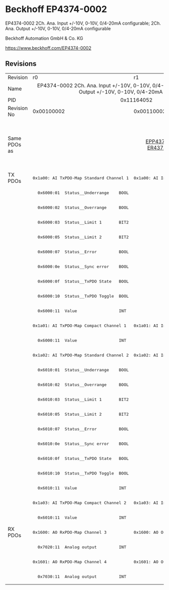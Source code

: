 # Beckhoff EP4374-0002

EP4374-0002 2Ch. Ana. Input +/-10V, 0-10V, 0/4-20mA configurable; 2Ch. Ana. Output +/-10V, 0-10V, 0/4-20mA configurable

Beckhoff Automation GmbH & Co. KG

https://www.beckhoff.com/EP4374-0002

## Revisions
<table>
<tr >
<td>Revision</td>
<td><div class="foo">r0</div></td>
<td><div class="foo">r1</div></td>
<td><div class="foo">r2</div></td>
<td><div class="foo">r3</div></td>
</tr>
<tr >
<td>Name</td>
<td colspan=4 align="center"><div class="foo">EP4374-0002 2Ch. Ana. Input +/-10V, 0-10V, 0/4-20mA configurable; 2Ch. Ana. Output +/-10V, 0-10V, 0/4-20mA configurable</div></td>
</tr>
<tr >
<td>PID</td>
<td colspan=4 align="center"><div class="foo">0x11164052</div></td>
</tr>
<tr >
<td>Revision No</td>
<td>0x00100002</td>
<td>0x00110002</td>
<td>0x00120002</td>
<td>0x00130002</td>
</tr>
<tr >
<td>Same PDOs as</td>
<td></td>
<td colspan=2 align="center"><a href="EPP4374-0002">EPP4374-0002 r0</a><br/><a href="ER4374-0002">ER4374-0002 r2</a></td>
<td><a href="EPP4374-0002">EPP4374-0002 r1</a><br/><a href="EPP4374-0002">EPP4374-0002 r2</a><br/><a href="EPP4374-0002">EPP4374-0002 r3</a><br/><a href="ER4374-0002">ER4374-0002 r3</a></td>
</tr>
<tr class="txpdo pdosection">
<td rowspan=24 valign=top>TX PDOs</td>
<td><pre>0x1a00: AI TxPDO-Map Standard Channel 1</pre></td>
<td colspan=3 align="left"><pre>0x1a00: AI Inputs Channel 1</pre></td>
<td></td>
</tr>
<tr class="txpdo">
<td colspan=4 align="left"><pre>  0x6000:01  Status__Underrange    BOOL</pre></td>
</tr>
<tr class="txpdo">
<td colspan=4 align="left"><pre>  0x6000:02  Status__Overrange     BOOL</pre></td>
</tr>
<tr class="txpdo">
<td colspan=4 align="left"><pre>  0x6000:03  Status__Limit 1       BIT2</pre></td>
</tr>
<tr class="txpdo">
<td colspan=4 align="left"><pre>  0x6000:05  Status__Limit 2       BIT2</pre></td>
</tr>
<tr class="txpdo">
<td colspan=4 align="left"><pre>  0x6000:07  Status__Error         BOOL</pre></td>
</tr>
<tr class="txpdo">
<td colspan=4 align="left"><pre>  0x6000:0e  Status__Sync error    BOOL</pre></td>
</tr>
<tr class="txpdo">
<td colspan=4 align="left"><pre>  0x6000:0f  Status__TxPDO State   BOOL</pre></td>
</tr>
<tr class="txpdo">
<td colspan=4 align="left"><pre>  0x6000:10  Status__TxPDO Toggle  BOOL</pre></td>
</tr>
<tr class="txpdo">
<td colspan=4 align="left"><pre>  0x6000:11  Value                 INT</pre></td>
</tr>
<tr class="txpdo pdosection">
<td><pre>0x1a01: AI TxPDO-Map Compact Channel 1</pre></td>
<td colspan=3 align="left"><pre>0x1a01: AI Inputs Compact Channel 1</pre></td>
</tr>
<tr class="txpdo">
<td colspan=4 align="left"><pre>  0x6000:11  Value                 INT</pre></td>
</tr>
<tr class="txpdo pdosection">
<td><pre>0x1a02: AI TxPDO-Map Standard Channel 2</pre></td>
<td colspan=3 align="left"><pre>0x1a02: AI Inputs Channel 2</pre></td>
</tr>
<tr class="txpdo">
<td colspan=4 align="left"><pre>  0x6010:01  Status__Underrange    BOOL</pre></td>
</tr>
<tr class="txpdo">
<td colspan=4 align="left"><pre>  0x6010:02  Status__Overrange     BOOL</pre></td>
</tr>
<tr class="txpdo">
<td colspan=4 align="left"><pre>  0x6010:03  Status__Limit 1       BIT2</pre></td>
</tr>
<tr class="txpdo">
<td colspan=4 align="left"><pre>  0x6010:05  Status__Limit 2       BIT2</pre></td>
</tr>
<tr class="txpdo">
<td colspan=4 align="left"><pre>  0x6010:07  Status__Error         BOOL</pre></td>
</tr>
<tr class="txpdo">
<td colspan=4 align="left"><pre>  0x6010:0e  Status__Sync error    BOOL</pre></td>
</tr>
<tr class="txpdo">
<td colspan=4 align="left"><pre>  0x6010:0f  Status__TxPDO State   BOOL</pre></td>
</tr>
<tr class="txpdo">
<td colspan=4 align="left"><pre>  0x6010:10  Status__TxPDO Toggle  BOOL</pre></td>
</tr>
<tr class="txpdo">
<td colspan=4 align="left"><pre>  0x6010:11  Value                 INT</pre></td>
</tr>
<tr class="txpdo pdosection">
<td><pre>0x1a03: AI TxPDO-Map Compact Channel 2</pre></td>
<td colspan=3 align="left"><pre>0x1a03: AI Inputs Compact Channel 2</pre></td>
</tr>
<tr class="txpdo">
<td colspan=4 align="left"><pre>  0x6010:11  Value                 INT</pre></td>
</tr>
<tr class="rxpdo pdosection">
<td rowspan=4 valign=top>RX PDOs</td>
<td><pre>0x1600: AO RxPDO-Map Channel 3</pre></td>
<td colspan=3 align="left"><pre>0x1600: AO Outputs Channel 3</pre></td>
<td></td>
</tr>
<tr class="rxpdo">
<td colspan=4 align="left"><pre>  0x7020:11  Analog output         INT</pre></td>
</tr>
<tr class="rxpdo pdosection">
<td><pre>0x1601: AO RxPDO-Map Channel 4</pre></td>
<td colspan=3 align="left"><pre>0x1601: AO Outputs Channel 4</pre></td>
</tr>
<tr class="rxpdo">
<td colspan=4 align="left"><pre>  0x7030:11  Analog output         INT</pre></td>
</tr>
</table>
